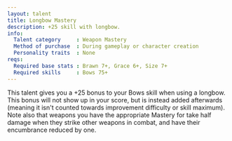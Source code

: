 ```yaml
---
layout: talent
title: Longbow Mastery
description: +25 skill with longbow.
info:
  Talent category     : Weapon Mastery
  Method of purchase  : During gameplay or character creation
  Personality traits  : None
reqs:
  Required base stats : Brawn 7+, Grace 6+, Size 7+
  Required skills     : Bows 75+
---
```


This talent gives you a +25 bonus to your Bows skill when using a longbow.
This bonus will not show up in your score, but is instead added afterwards
(meaning it isn't counted towards improvement difficulty or skill maximum).
Note also that weapons you have the appropriate Mastery for take half damage
when they strike other weapons in combat, and have their encumbrance reduced
by one.
